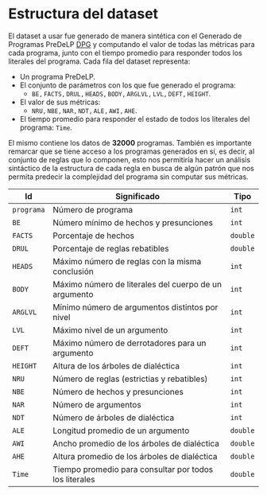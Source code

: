 # Estructura del dataset

El dataset a usar fue generado de manera sintética con el Generado de Programas PreDeLP [DPG](https://github.com/marioa-l/DeLP-Gen.git) y computando el valor de todas las métricas para cada programa, junto con el tiempo promedio para responder todos los literales del programa. Cada fila del dataset representa:

- Un programa PreDeLP.
- El conjunto de parámetros con los que fue generado el programa:
	- $\mathtt{BE, FACTS, DRUL, HEADS, BODY, ARGLVL, LVL, DEFT, HEIGHT}$.
- El valor de sus métricas:
	- $\mathtt{NRU, NBE, NAR, NDT, ALE, AWI, AHE}$.
- El tiempo promedio para responder el estado de todos los literales del programa: $\mathtt{Time}$.

El mismo contiene los datos de **32000** programas. También es importante remarcar que se tiene acceso a los programas generados en sí, es decir, al conjunto de reglas que lo componen, esto nos permitiría hacer un análisis sintáctico de la estructura de cada regla en busca de algún patrón que nos permita predecir la complejidad del programa sin computar sus métricas.

|Id                |Significado                          |Tipo                         |
|----------------|-------------------------------|-----------------------------|
|`programa`|Número de programa            |`int`            |
|`BE`|Número mı́nimo de hechos y presunciones            |`int`            |
|`FACTS`|Porcentaje de hechos            |`double`            |
|`DRUL`|Porcentaje de reglas rebatibles            |`double`            |
|`HEADS`|Máximo número de reglas con la misma conclusión            |`int`            |
|`BODY`|Máximo número de literales del cuerpo de un argumento            |`int`            |
|`ARGLVL`|Mı́nimo número de argumentos distintos por nivel            |`int`            |
|`LVL`|Máximo nivel de un argumento            |`int`            |
|`DEFT`|Máximo número de derrotadores para un argumento            |`int`            |
|`HEIGHT`|Altura de los árboles de dialéctica            |`int`            |
|`NRU`| Número de reglas (estrictias y rebatibles)            |`int`            |
|`NBE`|Número de hechos y presunciones            |`int`            |
|`NAR`|Número de argumentos            |`int`            |
|`NDT`|Número de árboles de dialéctica            |`int`            |
|`ALE`|Longitud promedio de un argumento            |`double`            |
|`AWI`|Ancho promedio de los árboles de dialéctica            |`double`            |
|`AHE`|Altura promedio de los árboles de dialéctica            |`double`            |
|`Time`|Tiempo promedio para consultar por todos los literales            |`double`            |
